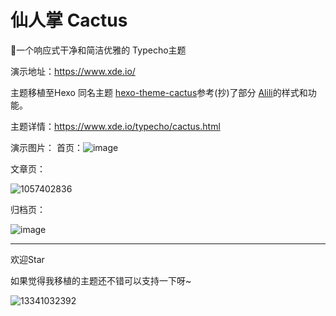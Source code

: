 # 仙人掌 Cactus
🌵一个响应式干净和简洁优雅的 Typecho主题

演示地址：https://www.xde.io/

主题移植至Hexo 同名主题 [hexo-theme-cactus][1]参考(抄)了部分 [Alili][2]的样式和功能。

主题详情：https://www.xde.io/typecho/cactus.html

演示图片：
首页：![image](https://user-images.githubusercontent.com/7334510/53931080-ae1baa00-40ce-11e9-8639-3d78f7692cd7.png)

文章页：

![1057402836](https://user-images.githubusercontent.com/7334510/53931207-3bf79500-40cf-11e9-85f8-5a1b7707eaa3.png)


归档页：

![image](https://user-images.githubusercontent.com/7334510/53931223-56317300-40cf-11e9-9c90-f381783bc21e.png)


----
欢迎Star

如果觉得我移植的主题还不错可以支持一下呀~

![13341032392](https://user-images.githubusercontent.com/7334510/53933535-bb8a6180-40d9-11e9-9231-bd02aaca688f.png)

  [1]: https://github.com/probberechts/hexo-theme-cactus
  [2]: https://alili.tech/

